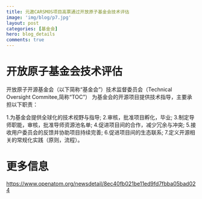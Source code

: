 ```yaml
---
title: 元遨CARSMOS项目高票通过开放原子基金会技术评估
image: 'img/blog/p7.jpg'
layout: post
categories: [基金会]
hero: blog_details
comments: true
---
```



# 开放原子基金会技术评估

开放原子开源基金会（以下简称“基金会”）技术监督委员会（Technical Oversight Commitee,简称“TOC”）
为基金会的开源项目提供技术指导，主要承担以下职责：

1.为基金会提供全球化的技术视野与指导;
2.审核，批准项目孵化，毕业;
3.制定导师职能，审核，批准导师资源池名单;
4.促进项目间的合作，减少冗余与冲突;
5.接收用户委员会的反馈并协助项目持续完善;
6.促进项目间的生态联系;
7.定义开源相关的常规化实践（原则，流程）。


# 更多信息

<https://www.openatom.org/newsdetail/8ec40fb021be11ed9fd7fbba05bad024>
